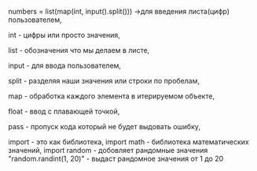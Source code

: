 numbers = list(map(int, input().split())) ->для введения листа(цифр) пользователем,

int - цифры или просто значения,

list - обозначения что мы делаем в листе,

input - для ввода пользователем,

split - разделяя наши значения или строки по пробелам,

map - обработка каждого элемента в итерируемом объекте, 

float - ввод с плавающей точкой,

pass - пропуск кода который не будет выдовать ошибку,

import - это как библиотека,
import math - библиотека математических значений,
import random - добовляет рандомные значения
"random.randint(1, 20)" - выдаст рандомное значения от 1 до 20
